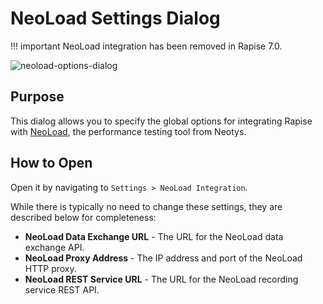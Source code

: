 # NeoLoad Settings Dialog

!!! important
    NeoLoad integration has been removed in Rapise 7.0.

![neoload-options-dialog](./img/neoload_settings_dialog1.png)

## Purpose

This dialog allows you to specify the global options for integrating Rapise with [NeoLoad](neoload_integration.md), the performance testing tool from Neotys.

## How to Open

Open it by navigating to `Settings > NeoLoad Integration`.

While there is typically no need to change these settings, they are described below for completeness:

- **NeoLoad Data Exchange URL** - The URL for the NeoLoad data exchange API.
- **NeoLoad Proxy Address** - The IP address and port of the NeoLoad HTTP proxy.
- **NeoLoad REST Service URL** - The URL for the NeoLoad recording service REST API.